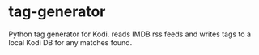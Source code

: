# tag-generator
Python tag generator for Kodi. reads IMDB rss feeds and writes tags to a local Kodi DB for any matches found. 

